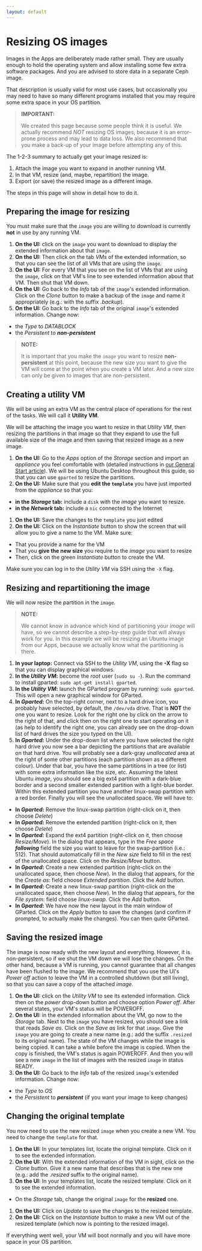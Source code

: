 ```yaml
---
layout: default
---
```

# Resizing OS images

Images in the Apps are deliberately made rather small. They are usually enough to hold the operating system and allow installing some few extra software packages. And you are advised to store data in a separate Ceph image.

That description is usually valid for most use cases, but occasionally you may need to have so many different programs installed that you may require some extra space in your OS partition.

> **IMPORTANT:**
>
> We created this page because some people think it is useful. We actually recommend *NOT* resizing OS images, because it is an error-prone process and may lead to data loss. We also recommend that you make a back-up of your image before attempting any of this.

The 1-2-3 summary to actually get your image resized is:

1. Attach the image you want to expand in another running VM.
2. In that VM, resize (and, maybe, repartition) the image.
3. Export (or save) the resized image as a different image.

The steps in this page will show in detail how to do it. 

## Preparing the image for resizing

You must make sure that the `image` you are willing to download is currently **not** in use by any running VM. 

1. **On the UI:** click on the `image` you want to download to display the extended information about that `image`. 
1. **On the UI:** Then click on the tab _VMs_ of the extended information, so that you can see the list of all VMs that are using the `image`. 
1. **On the UI:** For every VM that you see on the list of VMs that are using the `image`, click on that VM's line to see extended information about that VM. Then shut that VM down.
1. **On the UI:** Go back to the _Info_ tab of the `image`'s extended information. Click on the _Clone_ button to make a backup of the `image` and name it appropriately (e.g.: with the suffix _.backup_).
1. **On the UI:** Go back to the _Info_ tab of the original `image`'s extended information. Change now:
  * the _Type_ to _DATABLOCK_
  * the _Persistent_ to **_non-persistent_**
  
> **NOTE:**
>
> It is important that you make the `image` you want to resize **non-persistent** at this point, because the new size you want to give the VM will come at the point when you create a VM later. And a new size can only be given to images that are non-persistent.

## Creating a utility VM

We will be using an extra VM as the central place of operations for the rest of the tasks. We will call it **Utility VM**.

We will be attaching the image you want to resize in that _Utility VM_, then resizing the partitions in that image so that they expand to use the full available size of the image and then saving that resized image as a new image.

1. **On the UI:** Go to the _Apps_ option of the _Storage_ section and import an _appliance_ you feel comfortable with (detailed instructions in [our General Start article](general-start)). We will be using Ubuntu Desktop throughout this guide, so that you can use `gparted` to resize the partitions.
1. **On the UI:** Make sure that you **edit the `template`** you have just imported from the _appliance_ so that you: 
 * **in the _Storage_ tab:** include a `disk` with the _image_ you want to resize.
 * **in the _Network_ tab:** include a `nic` connected to the Internet
1. **On the UI:** Save the changes to the `template` you just edited
1. **On the UI:** Click on the _Instantiate_ button to show the screen that will allow you to give a name to the VM. Make sure:
 * That you provide a name for the VM
 * That you **give the new size** you require to the _image_ you want to resize
 * Then, click on the green _Instantiate_ button to create the VM.

Make sure you can log in to the _Utility VM_ via SSH using the `-X` flag. 

## Resizing and repartitioning the image

We will now resize the partition in the `image`. 

> **NOTE:**
>
> We cannot know in advance which kind of partitioning your _image_ will have, so we cannot describe a step-by-step guide that will always work for you. In this example we will be resizing an Ubuntu image from our Apps, because we actually know what the partitioning is there.

1. **In your laptop:** Connect via SSH to the _Utility VM_, using the **-X** flag so that you can display graphical windows.
1. **In the _Utility VM_:** become the _root_ user (`sudo su -`). Run the command to install gparted: `sudo apt-get install gparted`. 
1. **In the _Utility VM_:** launch the GParted program by running: `sudo gparted`. This will open a new graphical window for GParted.
1. **In _Gparted_:** On the top-right corner, next to a hard drive icon, you probably have selected, by default, the `/dev/vda` drive. That is **NOT** the one you want to resize. Look for the right one by click on the arrow to the right of that, and click then on the right one to start operating on it (as help to identify the right one, you can already see on the drop-down list of hard drives the size you typed on the UI).
1. **In _Gparted_:** Under the drop-down list where you have selected the right hard drive you now see a bar depicting the partitions that are available on that hard drive. You will probably see a dark-gray _unallocated_ area at the right of some other partitions (each partition shown as a different colour). Under that bar, you have the same partitions in a tree (or list) with some extra information like the size, etc. Assuming the latest Ubuntu _image_, you should see a big ext4 partition with a dark-blue border and a second smaller extended partition with a light-blue border. Within this extended partition you have another linux-swap partition with a red border. Finally you will see the unallocated space. We will have to:
 * **In _Gparted_:** Remove the linux-swap partition (right-click on it, then choose _Delete_)
 * **In _Gparted_:** Remove the extended partition (right-click on it, then choose _Delete_)
 * **In _Gparted_:** Expand the ext4 partition (right-click on it, then choose _Resize/Move_). In the dialog that appears, type in the _Free space **following**_ field the size you want to leave for the swap-partition (i.e.: 512). That should automatically fill in the _New size_ field to fill in the rest of the unallocated space. Click on the _Resize/Move_ button.
 * **In _Gparted_:** Create a new extended partition (right-click on the unallocated space, then choose _New_). In the dialog that appears, for the the _Create as:_ field choose _Extended partition_. Click the _Add_ button.
 * **In _Gparted_:** Create a new linux-swap partition (right-click on the unallocated space, then choose _New_). In the dialog that appears, for the _File system:_ field choose _linux-swap_. Click the _Add_ button.
 * **In _Gparted_:** We have now the new layout in the main window of GParted. Click on the _Apply_ button to save the changes (and confirm if prompted, to actually make the changes). You can then quite GParted.

## Saving the resized image

The image is now ready with the new layout and everything. However, it is non-persistent, so if we shut the VM down we will lose the changes. On the other hand, because a VM is running, you cannot guarantee that all changes have been flushed to the image. We recommend that you use the UI's _Power off_ action to leave the VM in a controlled shutdown (but still living), so that you can save a copy of the attached _image_. 

1. **On the UI:** click on the _Utility VM_ to see its extended information. Click then on the _power_ drop-down button and choose option _Power off_. After several  states, your VM's status will be POWEROFF.
1. **On the UI:** in the extended information about the VM, go now to the _Storage_ tab. Next to the `image` you have resized, you should see a link that reads _Save as_. Click on the _Save as_ link for that `image`. Give the `image` you are going to create a new name (e.g.: add the suffix `.resized` to its original name). The state of the VM changes while the image is being copied. It can take a while before the image is copied. When the copy is finished, the VM's status is again POWEROFF. And then you will see a new `image` in the list of images with the resized `image` in status READY.
1. **On the UI:** Go back to the _Info_ tab of the resized `image`'s extended information. Change now:
  * the _Type_ to _OS_
  * the _Persistent_ to **_persistent_** (if you want your image to keep changes)

## Changing the original template

You now need to use the new resized `image` when you create a new VM. You need to change the `template` for that.

1. **On the UI:** In your templates list, locate the original template. Click on it to see the extended information.
1. **On the UI:** With the extended information of the VM in sight, click on the _Clone_ button. Give it a new name that describes that is the new one (e.g.: add the _.resized_ suffix to the original name). 
1. **On the UI:** In your templates list, locate the resized template. Click on it to see the extended information.
 * On the _Storage_ tab, change the original `image` for the **resized** one.
1. **On the UI:** Click on _Update_ to save the changes to the resized template.
1. **On the UI:** Click on the _Instantiate_ button to make a new VM out of the resized template (which now is pointing to the resized image).

If everything went well, your VM will boot normally and you will have more space in your OS partition.

